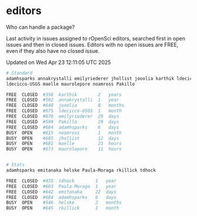 # editors

Who can handle a package?

Last activity in issues assigned to rOpenSci editors, searched first in open
issues and then in closed issues. Editors with no open issues are FREE, even if
they also have no closed issue.


Updated on Wed Apr 23 12:11:05 UTC 2025

```bash
# Standard
adamhsparks annakrystalli emilyriederer jhollist jooolia karthik ldecicco
ldecicco-USGS maelle maurolepore noamross Pakillo

FREE  CLOSED  #358  karthik        2   years
FREE  CLOSED  #502  annakrystalli  1   year
FREE  CLOSED  #648  jooolia        8   months
FREE  CLOSED  #675  ldecicco-USGS  1   month
FREE  CLOSED  #676  emilyriederer  29  days
FREE  CLOSED  #599  Pakillo        29  days
FREE  CLOSED  #684  adamhsparks    6   days
BUSY  OPEN    #615  noamross       1   month
BUSY  OPEN    #685  jhollist       12  days
BUSY  OPEN    #681  maelle         23  hours
BUSY  OPEN    #673  maurolepore    11  hours


# Stats
adamhsparks emitanaka helske Paula-Moraga rkillick tdhock

FREE  CLOSED  #475  tdhock        1   year
FREE  CLOSED  #603  Paula-Moraga  1   year
FREE  CLOSED  #642  emitanaka     22  days
FREE  CLOSED  #684  adamhsparks   6   days
BUSY  OPEN    #546  helske        2   months
BUSY  OPEN    #645  rkillick      1   month
```
